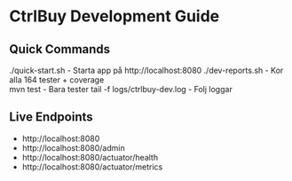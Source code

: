 # CtrlBuy Development Guide

## Quick Commands

./quick-start.sh           - Starta app på http://localhost:8080
./dev-reports.sh           - Kor alla 164 tester + coverage  
mvn test                   - Bara tester
tail -f logs/ctrlbuy-dev.log  - Folj loggar

## Live Endpoints
- http://localhost:8080
- http://localhost:8080/admin  
- http://localhost:8080/actuator/health
- http://localhost:8080/actuator/metrics
